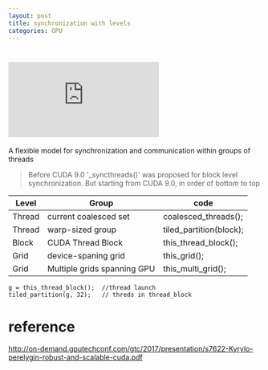 ```yaml
---
layout: post
title: synchronization with levels
categories: GPU
---
```


# ![Cooperative Groups](http://on-demand.gputechconf.com/gtc/2017/presentation/s7622-Kyrylo-perelygin-robust-and-scalable-cuda.pdf)
A flexible model for synchronization and communication within groups of threads

> Before CUDA 9.0 '\_syncthreads()' was proposed for block level synchronization. But starting from CUDA 9.0, in order of bottom to top


|Level | Group | code|
|----|----|----|
|Thread|current coalesced set       | coalesced_threads();|
|Thread|warp-sized group            | tiled_partition<size>(block);|
|Block |CUDA Thread Block           | this_thread_block();|
|Grid  |device-spaning grid         | this_grid();|
|Grid  |Multiple grids spanning GPU | this_multi_grid();|

```
g = this_thread_block();  //thread launch
tiled_partition(g, 32);   // threds in thread_block
```
# reference
http://on-demand.gputechconf.com/gtc/2017/presentation/s7622-Kyrylo-perelygin-robust-and-scalable-cuda.pdf
